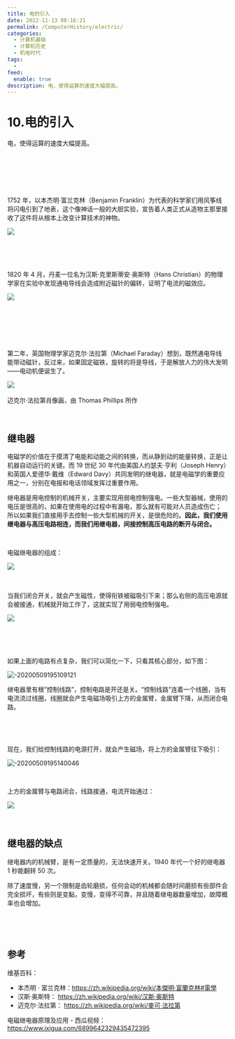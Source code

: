 ```yaml
---
title: 电的引入
date: 2022-11-13 08:16:21
permalink: /ComputerHistory/electric/
categories:
  - 计算机基础
  - 计算机历史
  - 机电时代
tags:
  - 
feed:
  enable: true
description: 电，使得运算的速度大幅提高。
---
```



# 10.电的引入

电，使得运算的速度大幅提高。
<!-- more -->　　‍
‍

‍

1752 年，以本杰明·富兰克林（Benjamin Franklin）为代表的科学家们用风筝线将闪电引到了地表，这个像神话一般的大胆实验，宣告着人类正式从造物主那里接收了这件将从根本上改变计算技术的神物。

​![](https://image.peterjxl.com/blog/image-20220821192257-r28ezxq.png)​

‍

‍

1820 年 4 月，丹麦一位名为汉斯·克里斯蒂安·奥斯特（Hans Christian）的物理学家在实验中发现通电导线会造成附近磁针的偏转，证明了电流的磁效应。

​![](https://image.peterjxl.com/blog/image-20220821192355-u1mhl7l.png)​

‍

‍

‍

第二年，英国物理学家迈克尔·法拉第（Michael Faraday）想到，既然通电导线能带动磁针，反过来，如果固定磁铁，旋转的将是导线，于是解放人力的伟大发明——电动机便诞生了。

​![](https://image.peterjxl.com/blog/image-20220821192545-ehbtz8g.png)​

迈克尔·法拉第肖像画，由 Thomas Phillips 所作

‍

## 继电器

电磁学的价值在于摸清了电能和动能之间的转换，而从静到动的能量转换，正是让机器自动运行的关键。而 19 世纪 30 年代由美国人约瑟夫·亨利（Joseph Henry）和英国人爱德华·戴维（Edward Davy）共同发明的继电器，就是电磁学的重要应用之一，分别在电报和电话领域发挥过重要作用。

继电器是用电控制的机械开关，主要实现用弱电控制强电。一些大型器械，使用的电压是很高的，如果在使用电的过程中有漏电，那么就有可能对人员造成伤亡； 所以如果我们直接用手去控制一些大型机械的开关，是很危险的。**因此，我们使用继电器与高压电路相连，而我们用继电器，间接控制高压电路的断开与闭合。** 

‍

电磁继电器的组成：

![](https://image.peterjxl.com/blog/image-20220817092148-tr8w4su.png)​

‍

当我们闭合开关，就会产生磁性，使得衔铁被磁吸引下来；那么右侧的高压电源就会被接通，机械就开始工作了，这就实现了用弱电控制强电。

![](https://image.peterjxl.com/blog/image-20220817092235-dwksq4c.png)​

‍

‍

如果上面的电路有点复杂，我们可以简化一下，只看其核心部分，如下图：

![-20200509195109121](https://image.peterjxl.com/blog/image-20200509195109121-20220724114129-5m89yc0.png)​

继电器里有根”控制线路”，控制电路是开还是关。“控制线路”连着一个线圈，当有电流流过线圈，线圈就会产生电磁场吸引上方的金属臂，金属臂下降，从而闭合电路。

​

​

现在，我们给控制线路的电源打开，就会产生磁场，将上方的金属臂往下吸引：

![-20200509195140046](https://image.peterjxl.com/blog/image-20200509195140046-20220724114129-2jrrnmz.png)​

‍

上方的金属臂与电路闭合，线路接通，电流开始通过：

​![](https://image.peterjxl.com/blog/image-20220813220852-g9kk6nv.png)​

‍

## 继电器的缺点

继电器内的机械臂，是有一定质量的，无法快速开关。1940 年代一个好的继电器 1 秒能翻转 50 次。

除了速度慢，另一个限制是齿轮磨损，任何会动的机械都会随时间磨损有些部件会完全损坏，有些则是变黏，变慢，变得不可靠，并且随着继电器数量增加，故障概率也会增加。

‍

‍

## 参考

维基百科：

* 本杰明 · 富兰克林：https://zh.wikipedia.org/wiki/本傑明·富蘭克林#電學
* 汉斯·奥斯特：       https://zh.wikipedia.org/wiki/汉斯·奥斯特
* 迈克尔·法拉第：   https://zh.wikipedia.org/wiki/麥可·法拉第

电磁继电器原理及应用 - 西瓜视频：https://www.ixigua.com/6899642329435472395

‍

‍

‍

‍
